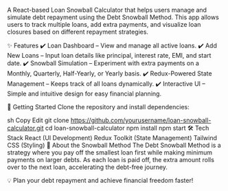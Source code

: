 A React-based Loan Snowball Calculator that helps users manage and simulate debt repayment using the Debt Snowball Method. This app allows users to track multiple loans, add extra payments, and visualize loan closures based on different repayment strategies.

✨ Features
✔️ Loan Dashboard – View and manage all active loans.
✔️ Add New Loans – Input loan details like principal, interest rate, EMI, and start date.
✔️ Snowball Simulation – Experiment with extra payments on a Monthly, Quarterly, Half-Yearly, or Yearly basis.
✔️ Redux-Powered State Management – Keeps track of all loans dynamically.
✔️ Interactive UI – Simple and intuitive design for easy financial planning.

🚀 Getting Started
Clone the repository and install dependencies:

sh
Copy
Edit
git clone https://github.com/yourusername/loan-snowball-calculator.git
cd loan-snowball-calculator
npm install
npm start
🛠️ Tech Stack
React (UI Development)
Redux Toolkit (State Management)
Tailwind CSS (Styling)
📌 About the Snowball Method
The Debt Snowball Method is a strategy where you pay off the smallest loan first while making minimum payments on larger debts. As each loan is paid off, the extra amount rolls over to the next loan, accelerating the debt-free journey.

💡 Plan your debt repayment and achieve financial freedom faster!
